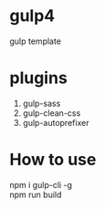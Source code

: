 # gulp4
gulp template  
# plugins  
1. gulp-sass  
2. gulp-clean-css  
3. gulp-autoprefixer  
# How to use  
npm i gulp-cli -g  
npm run build

